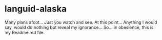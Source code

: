 # languid-alaska
Many plans afoot... Just you watch and see.
At this point... Anything I would say, would do nothing but reveal my ignorance... So... in obesience, this is my Readme.md file.
